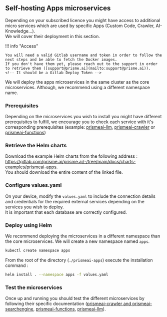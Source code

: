 ## Self-hosting Apps microservices

Depending on your subscribed licence you might have access to additional micro services which are used by specific Apps (Custom Code, Crawler, AI-Knowledge...).  
We will cover their deployment in this section.  

!!! info "Access"

    You will need a valid Gitlab username and token in order to follow the next steps and be able to fetch the Docker images.  
    If you don't have them yet, please reach out to the support in order to retrieve them ([support@prisme.ai](mailto:support@prisme.ai)).   
    <!-- It should be a Gitlab Deploy Token -->

We will deploy the apps microservices in the same cluster as the core microservices. Although, we recommend using a different namespace name.

### Prerequisites

Depending on the microservices you wish to install you might have different prerequisites to fulfill, we encourage you to check each service with it's corresponding prerequisites (example: [prismeai-llm](../configuration/prismeai-llm/index.md#installation-prerequisites), [prismeai-crawler](../configuration/prismeai-crawler/index.md#installation-prerequisites) or [prismeai-functions](../configuration/prismeai-functions/index.md#installation-prerequisites))


### Retrieve the Helm charts

Download the example Helm charts from the following address : https://gitlab.com/prisme.ai/prisme.ai/-/tree/main/docs/charts-examples/prismeai-apps.   
You should download the entire content of the linked file.

### Configure values.yaml

On your device, modify the `values.yaml` to include the connection details and credentials for the required external services depending on the services you wish to deploy.  
It is important that each database are correctly configured.

### Deploy using Helm
We recommend deploying the microservices in a different namespace than the core microservices. We will create a new namespace named `apps`. 

```sh
kubectl create namespace apps
```

From the root of the directory (`./prismeai-apps`) execute the installation command :

```sh
helm install . --namespace apps -f values.yaml 
```

### Test the microservices
Once up and running you should test the different microservices by following their specific documentation ([prismeai-crawler and prismeai-searchengine](../configuration/prismeai-crawler/index.md#microservice-testing), [prismeai-functions](../configuration/prismeai-functions/index.md#microservice-testing), [prismeai-llm](../configuration/prismeai-llm/index.md#microservice-testing)).